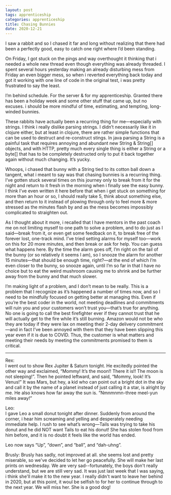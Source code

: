 ```yaml
---
layout: post 
tags: apprenticeship
categories: apprenticeship
title: Chasing Bunnies
date: 2020-12-21
---
```


I saw a rabbit and so I chased it far and long without realizing that there had been a perfectly good, easy to catch one right where I’d been standing.  

On Friday, I got stuck on the pings and way overthought it thinking that i needed a whole new thread even though everything was already threaded.  I spent several hours yesterday making an already disturbing mess from Friday an even bigger mess, so when i reverted everything back today and got it working with one line of code in the original test, i was pretty frustrated to say the least. 

I’m behind schedule.  For the server & for my apprenticeship.   Granted there has been a holiday week and some other stuff that came up, but no excuses. i should be more mindful of time, estimating, and tempting, long-winded bunnies.  

These rabbits have actually been a recurring thing for me—especially with strings.  I think i really dislike parsing strings.  I didn’t necessarily like it in clojure either, but at least in clojure, there are rather simple functions that can be used to destruct and re-construct stings.  In java parsing a String is a painful task that requires annoying and abundant new String & String[] objects, and with HTTP, pretty much every single thing is either a String or a byte[] that has to be completely destructed only to put it back together again without much changing.  It’s yucky.  

Whoops, i chased that bunny with a String tied to its cotton ball down a tangent, what i meant to say was that chasing bunnies is a recurring thing.  I’ve gotten stuck several times on this journey only to break from it for the night and return to it fresh in the morning when i finally see the easy bunny.  I think I’ve even written it here before that when i get stuck on something for more than an hour or so, I should really take 5, think about something else, and then return to it instead of plowing through only to feel more & more stressed as the minutes flash by and as the mess becomes impossibly complicated to straighten out.  

As I thought about it more, i recalled that I have mentors in the past coach me on not limiting myself to one path to solve a problem, and to do just as I said—break from it, or even get some feedback on it, to break free of the forever lost, one-track mind.  I’ve tried setting alarms for myself too—work on this for 20 more minutes, and then break or ask for help.  You can guess what happens here.  By the time the alarm goes off, I’m right on the tail of the bunny (or so relatively it seems I am), so I snooze the alarm for another 15 minutes—that should be enough time, right?—at the end of which I’m even closer to the bunny, so snooze again, until I’m so far in that I have no choice but to eat the weird mushroom causing me to shrink and be further away from the bunny and that much slower.

I’m making light of a problem, and I don’t mean to be really.  This is a problem that I recognize as it’s happened a number of times now, and so I need to be mindfully focused on getting better at managing this.  Even if you’re the best coder in the world, not meeting deadlines and commitments will ruin you and your customers won’t trust you—that’s true for anything.  No one is going to call the best firefighter ever if they cannot trust that he will actually get to the fire while it’s still burning.  Amazon would not be who they are today if they were lax on meeting their 2-day delivery commitment—and in fact I’ve been annoyed with them that they have been slipping this year even if it is due to COVID.  Thus, the customer is what matters and meeting their needs by meeting the commitments promised to them is critical.

***
Rex:  
I went out to show Rex Jupiter & Saturn tonight.  He excitedly pointed the other way and exclaimed, “Mommy!  It’s the moon!!  There it is!! The moon is not sleeping!”.  Then he pointed leftward, and said, “Mommy, look!  It’s Venus!”  It was Mars, but hey, a kid who can point out a bright dot in the sky and call it by the name of a planet instead of just calling it a star, is alright by me.  He also knows how far away the sun is.  “Nmnmnmn-three meel-yun miles away!”

Leo:  
I gave Leo a small donut tonight after dinner.  Suddenly from around the corner, i hear him screaming and yelling and desperately needing immediate help.  I rush to see what’s wrong—Tails was trying to take his donut and he did NOT want Tails to eat his donut!  She has stolen food from him before, and it is no doubt it feels like the world has ended.  

Leo now says “Up”, “down”, and “ball”, and “dah-uhng”.

Brusly: 
Brusly has sadly, not improved at all.  she seems lost and pretty miserable, so we've decided to let her go peacefully.  She will make her last prints on wednesday.  We are very sad--fortunately, the boys don't really understand, but we are still very sad.  It was just last week that I was saying, i think she'll make it to the new year.  I really didn't want to leave her behind in 2020, but at this point, it woul be selfish to for her to continue through to the next year.  We will miss her.  She is a good dog!